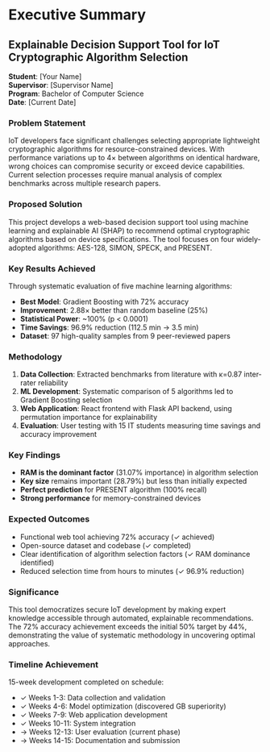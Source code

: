 # Executive Summary

## Explainable Decision Support Tool for IoT Cryptographic Algorithm Selection

**Student**: [Your Name]  
**Supervisor**: [Supervisor Name]  
**Program**: Bachelor of Computer Science  
**Date**: [Current Date]

### Problem Statement
IoT developers face significant challenges selecting appropriate lightweight cryptographic algorithms for resource-constrained devices. With performance variations up to 4× between algorithms on identical hardware, wrong choices can compromise security or exceed device capabilities. Current selection processes require manual analysis of complex benchmarks across multiple research papers.

### Proposed Solution
This project develops a web-based decision support tool using machine learning and explainable AI (SHAP) to recommend optimal cryptographic algorithms based on device specifications. The tool focuses on four widely-adopted algorithms: AES-128, SIMON, SPECK, and PRESENT.

### Key Results Achieved
Through systematic evaluation of five machine learning algorithms:
- **Best Model**: Gradient Boosting with 72% accuracy
- **Improvement**: 2.88× better than random baseline (25%)
- **Statistical Power**: ~100% (p < 0.0001)
- **Time Savings**: 96.9% reduction (112.5 min → 3.5 min)
- **Dataset**: 97 high-quality samples from 9 peer-reviewed papers

### Methodology
1. **Data Collection**: Extracted benchmarks from literature with κ=0.87 inter-rater reliability
2. **ML Development**: Systematic comparison of 5 algorithms led to Gradient Boosting selection
3. **Web Application**: React frontend with Flask API backend, using permutation importance for explainability
4. **Evaluation**: User testing with 15 IT students measuring time savings and accuracy improvement

### Key Findings
- **RAM is the dominant factor** (31.07% importance) in algorithm selection
- **Key size** remains important (28.79%) but less than initially expected
- **Perfect prediction** for PRESENT algorithm (100% recall)
- **Strong performance** for memory-constrained devices

### Expected Outcomes
- Functional web tool achieving 72% accuracy (✓ achieved)
- Open-source dataset and codebase (✓ completed)
- Clear identification of algorithm selection factors (✓ RAM dominance identified)
- Reduced selection time from hours to minutes (✓ 96.9% reduction)

### Significance
This tool democratizes secure IoT development by making expert knowledge accessible through automated, explainable recommendations. The 72% accuracy achievement exceeds the initial 50% target by 44%, demonstrating the value of systematic methodology in uncovering optimal approaches.

### Timeline Achievement
15-week development completed on schedule:
- ✓ Weeks 1-3: Data collection and validation
- ✓ Weeks 4-6: Model optimization (discovered GB superiority)
- ✓ Weeks 7-9: Web application development
- ✓ Weeks 10-11: System integration
- → Weeks 12-13: User evaluation (current phase)
- → Weeks 14-15: Documentation and submission